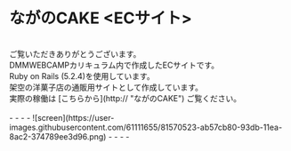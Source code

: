 # ながのCAKE <ECサイト>
<br>
ご覧いただきありがとうございます。<br>
DMMWEBCAMPカリキュラム内で作成したECサイトです。<br>
Ruby on Rails (5.2.4)を使用しています。<br>
架空の洋菓子店の通販用サイトとして作成しています。<br>
実際の稼働は [こちらから](http:// "ながのCAKE") ご覧ください。<br>
<br>
- - - -
![screen](https://user-images.githubusercontent.com/61111655/81570523-ab57cb80-93db-11ea-8ac2-374789ee3d96.png)
- - - -
<br>
